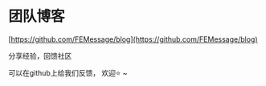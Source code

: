 # 团队博客
[https://github.com/FEMessage/blog](https://github.com/FEMessage/blog)

分享经验，回馈社区

可以在github上给我们反馈， 欢迎⭐️ ~
